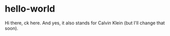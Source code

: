 # hello-world

Hi there, ck here. And yes, it also stands for Calvin Klein (but I'll change that soon).

